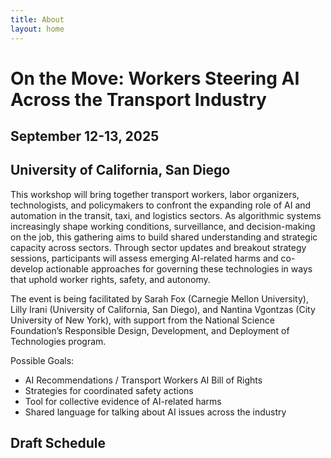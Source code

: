 ```yaml
---
title: About
layout: home
---
```


# On the Move: Workers Steering AI Across the Transport Industry

## September 12-13, 2025
## University of California, San Diego

This workshop will bring together transport workers, labor organizers, technologists, and policymakers to confront the expanding role of AI and automation in the transit, taxi, and logistics sectors. As algorithmic systems increasingly shape working conditions, surveillance, and decision-making on the job, this gathering aims to build shared understanding and strategic capacity across sectors. Through sector updates and breakout strategy sessions, participants will assess emerging AI-related harms and co-develop actionable approaches for governing these technologies in ways that uphold worker rights, safety, and autonomy.

The event is being facilitated by Sarah Fox (Carnegie Mellon University), Lilly Irani (University of California, San Diego), and Nantina Vgontzas (City University of New York), with support from the National Science Foundation’s Responsible Design, Development, and Deployment of Technologies program. 


Possible Goals: 
- AI Recommendations / Transport Workers AI Bill of Rights 
- Strategies for coordinated safety actions 
- Tool for collective evidence of AI-related harms 
- Shared language for talking about AI issues across the industry

## Draft Schedule 


[GitHub Pages / Actions workflow]: https://github.blog/changelog/2022-07-27-github-pages-custom-github-actions-workflows-beta/
[use this template]: https://github.com/just-the-docs/just-the-docs-template/generate

